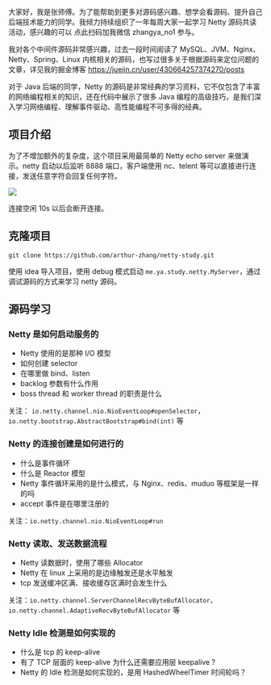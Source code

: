 大家好，我是张师傅。为了能帮助到更多对源码感兴趣、想学会看源码、提升自己后端技术能力的同学。我倾力持续组织了一年每周大家一起学习 Netty 源码共读活动，感兴趣的可以 点此扫码加我微信 zhangya_no1 参与。

我对各个中间件源码非常感兴趣，过去一段时间阅读了 MySQL、JVM、Nginx、Netty、Spring、Linux 内核相关的源码，也写过很多关于根据源码来定位问题的文章，详见我的掘金博客 https://juejin.cn/user/430664257374270/posts

对于 Java 后端的同学，Netty 的源码是非常经典的学习资料，它不仅包含了丰富的网络编程相关的知识，还在代码中展示了很多 Java 编程的高级技巧，是我们深入学习网络编程、理解事件驱动、高性能编程不可多得的经典。

## 项目介绍

为了不增加额外的复杂度，这个项目采用最简单的 Netty echo server 来做演示。netty 启动以后监听 8888 端口，客户端使用 nc、telent 等可以直接进行连接，发送任意字符会回复任何字符。


![](https://store-g1.seewo.com/imgs/2022_11_21_16690187547907.jpg)

连接空闲 10s 以后会断开连接。

## 克隆项目


```
git clone https://github.com/arthur-zhang/netty-study.git
```

使用 idea 导入项目，使用 debug 模式启动 `me.ya.study.netty.MyServer`，通过调试源码的方式来学习 netty 源码。

## 源码学习

### Netty 是如何启动服务的

- Netty 使用的是那种 I/O 模型
- 如何创建 selector
- 在哪里做 bind、listen
- backlog 参数有什么作用
- boss thread 和 worker thread 的职责是什么

关注：
`io.netty.channel.nio.NioEventLoop#openSelector`，
`io.netty.bootstrap.AbstractBootstrap#bind(int)` 等

### Netty 的连接创建是如何进行的

- 什么是事件循环
- 什么是 Reactor 模型
- Netty 事件循环采用的是什么模式，与 Nginx、redis、muduo 等框架是一样的吗
- accept 事件是在哪里注册的


关注：`io.netty.channel.nio.NioEventLoop#run`

### Netty 读取、发送数据流程

- Netty 读数据时，使用了哪些 Allocator
- Netty 在 linux 上采用的是边缘触发还是水平触发
- tcp 发送缓冲区满、接收缓存区满时会发生什么

关注：`io.netty.channel.ServerChannelRecvByteBufAllocator`、`io.netty.channel.AdaptiveRecvByteBufAllocator` 等

### Netty Idle 检测是如何实现的

- 什么是 tcp 的 keep-alive
- 有了 TCP 层面的 keep-alive 为什么还需要应用层 keepalive ?
- Netty 的 Idle 检测是如何实现的，是用 HashedWheelTimer 时间轮吗？





